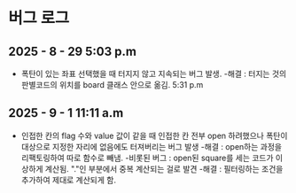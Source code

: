# 버그 로그

## 2025 - 8 - 29 5:03 p.m
- 폭탄이 있는 좌표 선택했을 때 터지지 않고 지속되는 버그 발생.
    -해결 : 터지는 것의 판별코드의 위치를 board 클래스 안으로 옮김. 5:31 p.m

## 2025 - 9 - 1 11:11 a.m
- 인접한 칸의 flag 수와 value 값이 같을 때 인접한 칸 전부 open 하려했으나 폭탄이 대상으로 지정한 자리에 없음에도 터져버리는 버그 발생
    -해결 : open하는 과정을 리팩토링하여 따로 함수로 빼냄.
    -비롯된 버그 : open된 square를 세는 코드가 이상하게 계산됨. "."인 부분에서 중복 계산되는 걸로 발견
    -해결 : 필터링하는 조건을 추가하여 제대로 계산되게 함.
